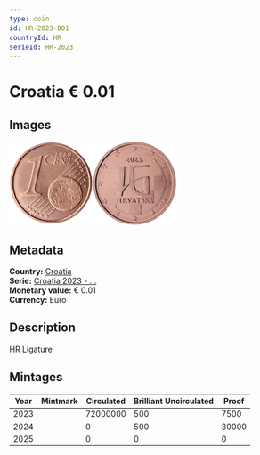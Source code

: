 ```yaml
---
type: coin
id: HR-2023-001
countryId: HR
serieId: HR-2023
---
```


# Croatia € 0.01

## Images

<img src="../../../Images/common-2007-001.webp" height="150" alt="Front image"><img src="Images/croatia-2023-001.webp" height="150" alt="Back image">

## Metadata

**Country:** [Croatia](../index.md)\
**Serie:** [Croatia 2023 - ...](index.md)\
**Monetary value:** € 0.01\
**Currency:** Euro

## Description

HR Ligature

## Mintages

| Year | Mintmark | Circulated | Brilliant Uncirculated | Proof |
| ---- | -------- | ---------- | ---------------------- | ----- |
| 2023 |          | 72000000   | 500                    | 7500  |
| 2024 |          | 0          | 500                    | 30000 |
| 2025 |          | 0          | 0                      | 0     |
